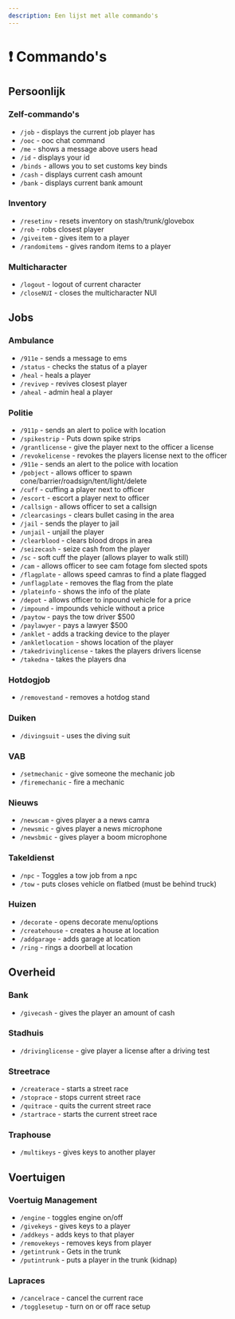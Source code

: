 ```yaml
---
description: Een lijst met alle commando's
---
```


# ❗ Commando's

## Persoonlijk

### Zelf-commando's

* `/job` - displays the current job player has
* `/ooc` - ooc chat command
* `/me` - shows a message above users head
* `/id` - displays your id
* `/binds` - allows you to set customs key binds
* `/cash` - displays current cash amount
* `/bank` - displays current bank amount

### Inventory

* `/resetinv` - resets inventory on stash/trunk/glovebox
* `/rob` - robs closest player
* `/giveitem` - gives item to a player
* `/randomitems` - gives random items to a player

### Multicharacter

* `/logout` - logout of current character
* `/closeNUI` - closes the multicharacter NUI

## Jobs

### Ambulance

* `/911e` - sends a message to ems
* `/status` - checks the status of a player
* `/heal` - heals a player
* `/revivep` - revives closest player
* `/aheal` - admin heal a player

### Politie

* `/911p` - sends an alert to police with location
* `/spikestrip` - Puts down spike strips
* `/grantlicense` - give the player next to the officer a license
* `/revokelicense` - revokes the players license next to the officer
* `/911e` - sends an alert to the police with location
* `/pobject` - allows officer to spawn cone/barrier/roadsign/tent/light/delete
* `/cuff` - cuffing a player next to officer
* `/escort` - escort a player next to officer
* `/callsign` - allows officer to set a callsign
* `/clearcasings` - clears bullet casing in the area
* `/jail` - sends the player to jail
* `/unjail` - unjail the player
* `/clearblood` - clears blood drops in area
* `/seizecash` - seize cash from the player
* `/sc` - soft cuff the player (allows player to walk still)
* `/cam` - allows officer to see cam fotage fom slected spots
* `/flagplate` - allows speed camras to find a plate flagged
* `/unflagplate` - removes the flag from the plate
* `/plateinfo` - shows the info of the plate
* `/depot` - allows officer to inpound vehicle for a price
* `/impound` - impounds vehicle without a price
* `/paytow` - pays the tow driver $500
* `/paylawyer` - pays a lawyer $500
* `/anklet` - adds a tracking device to the player
* `/ankletlocation` - shows location of the player
* `/takedrivinglicense` - takes the players drivers license
* `/takedna` - takes the players dna

### Hotdogjob

* `/removestand` - removes a hotdog stand

### Duiken

* `/divingsuit` - uses the diving suit

### VAB

* `/setmechanic` - give someone the mechanic job
* `/firemechanic` - fire a mechanic

### Nieuws

* `/newscam` - gives player a a news camra
* `/newsmic` - gives player a news microphone
* `/newsbmic` - gives player a boom microphone

### Takeldienst

* `/npc` - Toggles a tow job from a npc
* `/tow` - puts closes vehicle on flatbed (must be behind truck)

### Huizen

* `/decorate` - opens decorate menu/options
* `/createhouse` - creates a house at location
* `/addgarage` - adds garage at location
* `/ring` - rings a doorbell at location

## Overheid

### Bank

* `/givecash` - gives the player an amount of cash

### Stadhuis

* `/drivinglicense` - give player a license after a driving test

### Streetrace

* `/createrace` - starts a street race
* `/stoprace` - stops current street race
* `/quitrace` - quits the current street race
* `/startrace` - starts the current street race

### Traphouse

* `/multikeys` - gives keys to another player

## Voertuigen

### Voertuig Management

* `/engine` - toggles engine on/off
* `/givekeys` - gives keys to a player
* `/addkeys` - adds keys to that player
* `/removekeys` - removes keys from player
* `/getintrunk` - Gets in the trunk
* `/putintrunk` - puts a player in the trunk (kidnap)

### Lapraces

* `/cancelrace` - cancel the current race
* `/togglesetup` - turn on or off race setup